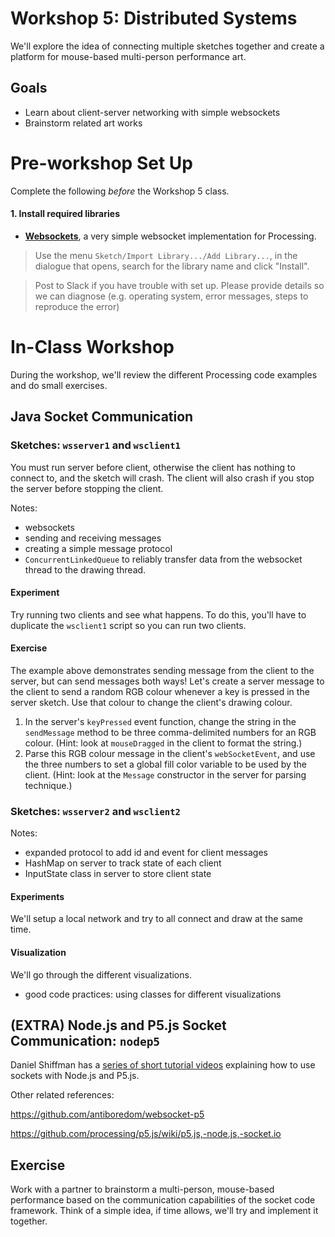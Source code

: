# Workshop 5: Distributed Systems

We'll explore the idea of connecting multiple sketches together and create a platform for mouse-based multi-person performance art.


## Goals

* Learn about client-server networking with simple websockets
* Brainstorm related art works


# Pre-workshop Set Up

Complete the following _before_ the Workshop 5 class.

#### 1. Install required libraries

* [**Websockets**](https://github.com/alexandrainst/processing_websockets), a very simple websocket implementation for Processing.

> Use the menu `Sketch/Import Library.../Add Library...`, in the dialogue that opens, search for the library name and click "Install". 

> Post to Slack if you have trouble with set up. Please provide details so we can diagnose (e.g. operating system, error messages, steps to reproduce the error) 


# In-Class Workshop

During the workshop, we'll review the different Processing code examples and do small exercises.

## Java Socket Communication

### Sketches: **`wsserver1`** and  **`wsclient1`**

You must run server before client, otherwise the client has nothing to connect to, and the sketch will crash. The client will also crash if you stop the server before stopping the client.

Notes:
* websockets
* sending and receiving messages
* creating a simple message protocol
* `ConcurrentLinkedQueue` to reliably transfer data from the websocket thread to the drawing thread.

#### Experiment

Try running two clients and see what happens. To do this, you'll have to duplicate the `wsclient1` script so you can run two clients. 

#### Exercise

The example above demonstrates sending message from the client to the server, but can send messages both ways! Let's create a server message to the client to send a random RGB colour whenever a key is pressed in the server sketch. Use that colour to change the client's drawing colour.

1. In the server's `keyPressed` event function, change the string in the `sendMessage` method to be three comma-delimited numbers for an RGB colour. (Hint: look at `mouseDragged` in the client to format the string.)
2. Parse this RGB colour message in the client's `webSocketEvent`, and use the three numbers to set a global fill color variable to be used by the client. (Hint: look at the `Message` constructor in the server for parsing technique.)


### Sketches: **`wsserver2`** and  **`wsclient2`**

Notes:
* expanded protocol to add id and event for client messages
* HashMap on server to track state of each client
* InputState class in server to store client state

#### Experiments

We'll setup a local network and try to all connect and draw at the same time.

#### Visualization

We'll go through the different visualizations.

* good code practices: using classes for different visualizations

## (EXTRA) Node.js and P5.js Socket Communication: **`nodep5`**

Daniel Shiffman has a [series of short tutorial videos](https://youtu.be/bjULmG8fqc8) explaining how to use sockets with Node.js and P5.js. 

Other related references:

https://github.com/antiboredom/websocket-p5

https://github.com/processing/p5.js/wiki/p5.js,-node.js,-socket.io

## Exercise

Work with a partner to brainstorm a multi-person, mouse-based performance based on the communication capabilities of the socket code framework. Think of a simple idea, if time allows, we'll try and implement it together.










 




